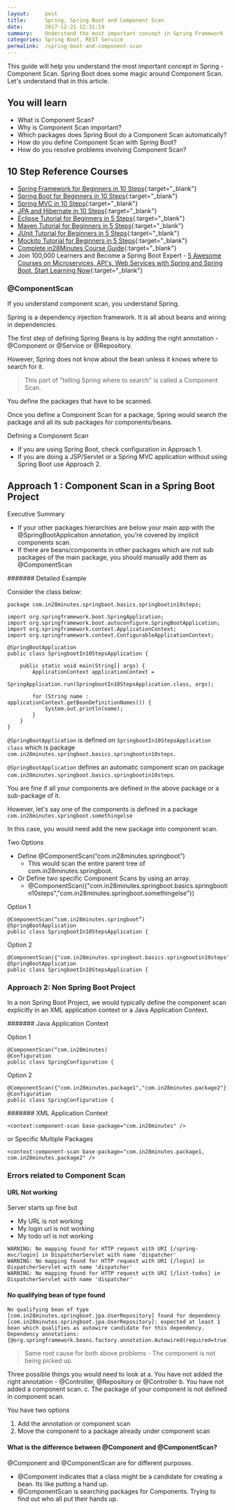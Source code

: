 ```yaml
---
layout:     post
title:      Spring, Spring Boot and Component Scan
date:       2017-12-21 12:31:19
summary:    Understand the most important concept in Spring Framework - Component Scan. Let's see how you can configure a Component Scan in Spring and Spring Boot. We will also look at how you can debug problems related to Component Scan.
categories: Spring Boot, REST Service
permalink:  /spring-boot-and-component-scan
---
```


This guide will help you understand the most important concept in Spring - Component Scan. Spring Boot does some magic around Component Scan. Let's understand that in this article.
 
## You will learn
- What is Component Scan?
- Why is Component Scan important?
- Which packages does Spring Boot do a Component Scan automatically?
- How do you define Component Scan with Spring Boot?
- How do you resolve problems involving Component Scan?

## 10 Step Reference Courses

- [Spring Framework for Beginners in 10 Steps](https://courses.in28minutes.com/p/spring-framework-for-beginners){:target="_blank"}
- [Spring Boot for Beginners in 10 Steps](https://courses.in28minutes.com/p/spring-boot-for-beginners-in-10-steps){:target="_blank"}
- [Spring MVC in 10 Steps](https://www.youtube.com/watch?v=BjNhGaZDr0Y){:target="_blank"}
- [JPA and Hibernate in 10 Steps](https://courses.in28minutes.com/p/jpa-and-hibernate-tutorial-for-beginners-with-spring-boot){:target="_blank"}
- [Eclipse Tutorial for Beginners in 5 Steps](https://courses.in28minutes.com/p/eclipse-tutorial-for-beginners){:target="_blank"}
- [Maven Tutorial for Beginners in 5 Steps](https://courses.in28minutes.com/p/maven-tutorial-for-beginners-in-5-steps){:target="_blank"}
- [JUnit Tutorial for Beginners in 5 Steps](https://courses.in28minutes.com/p/junit-tutorial-for-beginners){:target="_blank"}
- [Mockito Tutorial for Beginners in 5 Steps](https://courses.in28minutes.com/p/mockito-for-beginner-in-5-steps){:target="_blank"}
- [Complete in28Minutes Course Guide](https://courses.in28minutes.com/p/in28minutes-course-guide){:target="_blank"}
- Join 100,000 Learners and Become a Spring Boot Expert - [ 5 Awesome Courses on Microservices, API's, Web Services with Spring and Spring Boot. Start Learning Now](https://in28minutes1.teachable.com/p/complete-spring-course-bundle/?coupon_code=HALFOFF&preview=logged_out){:target="_blank"}

### @ComponentScan

If you understand component scan, you understand Spring.


Spring is a dependency injection framework. It is all about beans and wiring in dependencies. 

The first step of defining Spring Beans is by adding the right annotation - @Component or @Service or @Repository. 

However, Spring does not know about the bean unless it knows where to search for it. 

> This part of "telling Spring where to search" is called a Component Scan. 

You define the packages that have to be scanned.

Once you define a Component Scan for a package, Spring would search the package and all its sub packages for components/beans.

Defining a Component Scan
- If you are using Spring Boot, check configuration in Approach 1.
- If you are doing a JSP/Servlet or a Spring MVC application without using Spring Boot use Approach 2.

## Approach 1 : Component Scan in a Spring Boot Project

Executive Summary
- If your other packages hierarchies are below your main app with the @SpringBootApplication annotation, you're covered by implicit components scan.
- If there are beans/components in other packages which are not sub packages of the main package, you should manually add them as @ComponentScan

####### Detailed Example

Consider the class below:

```
package com.in28minutes.springboot.basics.springbootin10steps;

import org.springframework.boot.SpringApplication;
import org.springframework.boot.autoconfigure.SpringBootApplication;
import org.springframework.context.ApplicationContext;
import org.springframework.context.ConfigurableApplicationContext;

@SpringBootApplication
public class SpringbootIn10StepsApplication {

	public static void main(String[] args) {
		ApplicationContext applicationContext = 
				SpringApplication.run(SpringbootIn10StepsApplication.class, args);
		
		for (String name : applicationContext.getBeanDefinitionNames()) {
			System.out.println(name);
		}
	}
}
```

```@SpringBootApplication``` is defined on ```SpringbootIn10StepsApplication class``` which is package ```com.in28minutes.springboot.basics.springbootin10steps.```

```@SpringBootApplication``` defines an automatic component scan on package ```com.in28minutes.springboot.basics.springbootin10steps```.

You are fine if all your components are defined in the above package or a sub-package of it.

However, let's say one of the components is defined in a package ```com.in28minutes.springboot.somethingelse```

In this case, you would need add the new package into component scan.

Two Options
-  Define @ComponentScan(“com.in28minutes.springboot”) 
    - This would scan the entire parent tree of com.in28minutes.springboot.
- Or Define two specific Component Scans by using an array. 
    - @ComponentScan({"com.in28minutes.springboot.basics.springbootin10steps","com.in28minutes.springboot.somethingelse"})

Option 1
```
@ComponentScan(“com.in28minutes.springboot”)
@SpringBootApplication
public class SpringbootIn10StepsApplication {
```

Option 2
```
@ComponentScan({"com.in28minutes.springboot.basics.springbootin10steps","com.in28minutes.springboot.somethingelse"})
@SpringBootApplication
public class SpringbootIn10StepsApplication {
```

### Approach 2: Non Spring Boot Project

In a non Spring Boot Project, we would typically define the component scan explicitly in an XML application context or a Java Application Context.

####### Java Application Context

Option 1
```
@ComponentScan(“com.in28minutes)
@Configuration
public class SpringConfiguration {
```

Option 2
```
@ComponentScan({"com.in28minutes.package1","com.in28minutes.package2"})
@Configuration
public class SpringConfiguration {
```

####### XML Application Context

```
<context:component-scan base-package="com.in28minutes" />
```

or Specific Multiple Packages

```
<context:component-scan base-package="com.in28minutes.package1, com.in28minutes.package2" />
```

### Errors related to Component Scan

#### URL Not working

Server starts up fine but
- My URL is not working
- My login url is not working
- My todo url is not working
```
WARNING: No mapping found for HTTP request with URI [/spring-mvc/login] in DispatcherServlet with name 'dispatcher'
WARNING: No mapping found for HTTP request with URI [/login] in DispatcherServlet with name 'dispatcher'
WARNING: No mapping found for HTTP request with URI [/list-todos] in DispatcherServlet with name 'dispatcher'

```

#### No qualifying bean of type found
```
No qualifying bean of type [com.in28minutes.springboot.jpa.UserRepository] found for dependency [com.in28minutes.springboot.jpa.UserRepository]: expected at least 1 bean which qualifies as autowire candidate for this dependency. Dependency annotations: {@org.springframework.beans.factory.annotation.Autowired(required=true)}

```
> Same root cause for both above problems - The component is not being picked up.

Three possible things you would need to look at
a. You have not added the right annotation - @Controller, @Repository or @Controller
b. You have not added a component scan. 
c. The package of your component is not defined in component scan.

You have two options
1) Add the annotation or component scan
2) Move the component to a package already under component scan

#### What is the difference between @Component and @ComponentScan? 

@Component and @ComponentScan are for different purposes.
- @Component indicates that a class might be a candidate for creating a bean. Its like putting a hand up.
- @ComponentScan is searching packages for Components. Trying to find out who all put their hands up.
